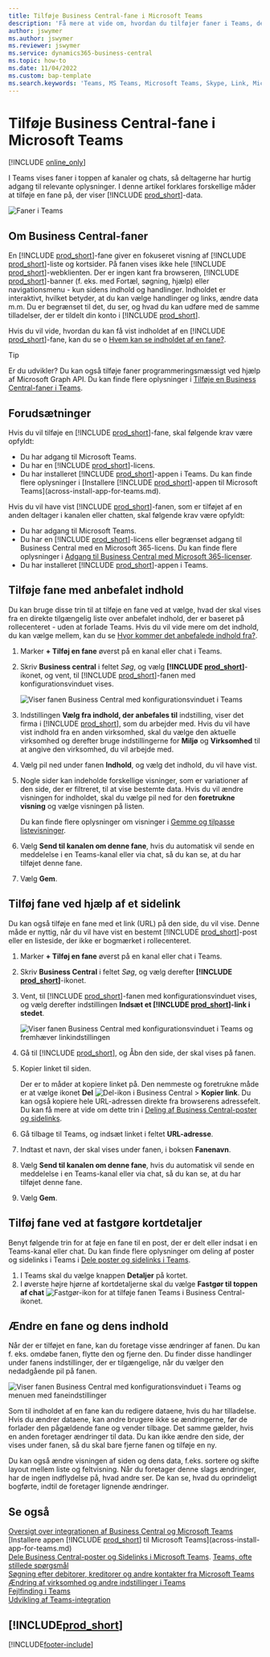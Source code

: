 ```yaml
---
title: Tilføje Business Central-fane i Microsoft Teams
description: 'Få mere at vide om, hvordan du tilføjer faner i Teams, der viser Business Central-sider.'
author: jswymer
ms.author: jswymer
ms.reviewer: jswymer
ms.service: dynamics365-business-central
ms.topic: how-to
ms.date: 11/04/2022
ms.custom: bap-template
ms.search.keywords: 'Teams, MS Teams, Microsoft Teams, Skype, Link, Microsoft 365, collaborate, collaboration, teamwork, share records, tab'
---
```


# <a name="add-business-central-tab-in-microsoft-teams"></a><a name="add-business-central-tab-in-microsoft-teams"></a>Tilføje Business Central-fane i Microsoft Teams

[!INCLUDE [online_only](includes/online_only.md)]

I Teams vises faner i toppen af kanaler og chats, så deltagerne har hurtig adgang til relevante oplysninger. I denne artikel forklares forskellige måder at tilføje en fane på, der viser [!INCLUDE [prod_short](includes/prod_short.md)]-data.

![Faner i Teams](media/teams-tabs-border.png)

## <a name="about-business-central-tabs"></a><a name="about-business-central-tabs"></a>Om Business Central-faner

En [!INCLUDE [prod_short](includes/prod_short.md)]-fane giver en fokuseret visning af [!INCLUDE [prod_short](includes/prod_short.md)]-liste og kortsider. På fanen vises ikke hele [!INCLUDE [prod_short](includes/prod_short.md)]-webklienten. Der er ingen kant fra browseren, [!INCLUDE [prod_short](includes/prod_short.md)]-banner (f. eks. med Fortæl, søgning, hjælp) eller navigationsmenu - kun sidens indhold og handlinger. Indholdet er interaktivt, hvilket betyder, at du kan vælge handlinger og links, ændre data m.m. Du er begrænset til det, du ser, og hvad du kan udføre med de samme tilladelser, der er tildelt din konto i [!INCLUDE [prod_short](includes/prod_short.md)].

Hvis du vil vide, hvordan du kan få vist indholdet af en [!INCLUDE [prod_short](includes/prod_short.md)]-fane, kan du se o [Hvem kan se indholdet af en fane?](/dynamics365/business-central/teams-faq?tabs=tabs#who-can-view).

> [!TIP]
> Er du udvikler? Du kan også tilføje faner programmeringsmæssigt ved hjælp af Microsoft Graph API. Du kan finde flere oplysninger i [Tilføje en Business Central-faner i Teams](/dynamics365/business-central/dev-itpro/developer/devenv-develop-for-teams-tabs).  

## <a name="prerequisites"></a><a name="prerequisites"></a>Forudsætninger

Hvis du vil tilføje en [!INCLUDE [prod_short](includes/prod_short.md)]-fane, skal følgende krav være opfyldt:

- Du har adgang til Microsoft Teams.
- Du har en [!INCLUDE [prod_short](includes/prod_short.md)]-licens.
- Du har installeret [!INCLUDE [prod_short](includes/prod_short.md)]-appen i Teams. Du kan finde flere oplysninger i [Installere [!INCLUDE [prod_short](includes/prod_short.md)]-appen til Microsoft Teams](across-install-app-for-teams.md).

Hvis du vil have vist [!INCLUDE [prod_short](includes/prod_short.md)]-fanen, som er tilføjet af en anden deltager i kanalen eller chatten, skal følgende krav være opfyldt:

- Du har adgang til Microsoft Teams.
- Du har en [!INCLUDE [prod_short](includes/prod_short.md)]-licens eller begrænset adgang til Business Central med en Microsoft 365-licens. Du kan finde flere oplysninger i [Adgang til Business Central med Microsoft 365-licenser](admin-access-with-m365-license.md).
- Du har installeret [!INCLUDE [prod_short](includes/prod_short.md)]-appen i Teams.

## <a name="add-tab-using-recommended-content"></a><a name="add-tab-using-recommended-content"></a>Tilføje fane med anbefalet indhold

Du kan bruge disse trin til at tilføje en fane ved at vælge, hvad der skal vises fra en direkte tilgængelig liste over anbefalet indhold, der er baseret på rollecenteret - uden at forlade Teams. Hvis du vil vide mere om det indhold, du kan vælge mellem, kan du se [Hvor kommer det anbefalede indhold fra?](/dynamics365/business-central/teams-faq?tabs=tabs#where-does-the-recommended-content-come-from).

1. Marker **+ Tilføj en fane** øverst på en kanal eller chat i Teams.
2. Skriv **Business central** i feltet *Søg*, og vælg **[!INCLUDE [prod_short](includes/prod_short.md)]**-ikonet, og vent, til [!INCLUDE [prod_short](includes/prod_short.md)]-fanen med konfigurationsvinduet vises.

   ![Viser fanen Business Central med konfigurationsvinduet i Teams](media/teams-bc-tab-config-window.png)

3. Indstillingen **Vælg fra indhold, der anbefales til** indstilling, viser det firma i [!INCLUDE [prod_short](includes/prod_short.md)], som du arbejder med. Hvis du vil have vist indhold fra en anden virksomhed, skal du vælge den aktuelle virksomhed og derefter bruge indstillingerne for **Miljø** og **Virksomhed** til at angive den virksomhed, du vil arbejde med.
4. Vælg pil ned under fanen **Indhold**, og vælg det indhold, du vil have vist.

   <!-- The list shows all pages that are bookmarked on your role center in [!INCLUDE [prod_short](includes/prod_short.md)]. To learn more about the content that you can choose from, see [Where does the recommended content come from?](teams-faq.md#recommended-content).-->
5. Nogle sider kan indeholde forskellige visninger, som er variationer af den side, der er filtreret, til at vise bestemte data. Hvis du vil ændre visningen for indholdet, skal du vælge pil ned for den **foretrukne visning** og vælge visningen på listen.

   Du kan finde flere oplysninger om visninger i [Gemme og tilpasse listevisninger](ui-views.md).
6. Vælg **Send til kanalen om denne fane**, hvis du automatisk vil sende en meddelelse i en Teams-kanal eller via chat, så du kan se, at du har tilføjet denne fane.
7. Vælg **Gem**.

## <a name="add-tab-using-a-page-link"></a><a name="add-tab-using-a-page-link"></a>Tilføj fane ved hjælp af et sidelink

Du kan også tilføje en fane med et link (URL) på den side, du vil vise. Denne måde er nyttig, når du vil have vist en bestemt [!INCLUDE [prod_short](includes/prod_short.md)]-post eller en listeside, der ikke er bogmærket i rollecenteret.

1. Marker **+ Tilføj en fane** øverst på en kanal eller chat i Teams.
2. Skriv **Business Central** i feltet *Søg*, og vælg derefter **[!INCLUDE [prod_short](includes/prod_short.md)]**-ikonet.
3. Vent, til [!INCLUDE [prod_short](includes/prod_short.md)]-fanen med konfigurationsvinduet vises, og vælg derefter indstillingen **Indsæt et [!INCLUDE [prod_short](includes/prod_short.md)]-link i stedet**.

   ![Viser fanen Business Central med konfigurationsvinduet i Teams og fremhæver linkindstillingen](media/teams-bc-tab-config-window-page-link.png)
4. Gå til [!INCLUDE [prod_short](includes/prod_short.md)], og Åbn den side, der skal vises på fanen.
5. Kopier linket til siden.

   Der er to måder at kopiere linket på. Den nemmeste og foretrukne måde er at vælge ikonet **Del** ![Del-ikon i Business Central](media/share-icon.png) > **Kopier link**. Du kan også kopiere hele URL-adressen direkte fra browserens adressefelt. Du kan få mere at vide om dette trin i [Deling af Business Central-poster og sidelinks](across-working-with-teams.md).

6. Gå tilbage til Teams, og indsæt linket i feltet **URL-adresse**.
7. Indtast et navn, der skal vises under fanen, i boksen **Fanenavn**.
8. Vælg **Send til kanalen om denne fane**, hvis du automatisk vil sende en meddelelse i en Teams-kanal eller via chat, så du kan se, at du har tilføjet denne fane.
9. Vælg **Gem**.

## <a name="add-tab-by-pinning-card-details"></a><a name="add-tab-by-pinning-card-details"></a>Tilføj fane ved at fastgøre kortdetaljer

Benyt følgende trin for at føje en fane til en post, der er delt eller indsat i en Teams-kanal eller chat. Du kan finde flere oplysninger om deling af poster og sidelinks i Teams i [Dele poster og sidelinks i Teams](across-working-with-teams.md).

1. I Teams skal du vælge knappen **Detaljer** på kortet.
2. I øverste højre hjørne af kortdetaljerne skal du vælge **Fastgør til toppen af chat** ![Fastgør-ikon for at tilføje fanen Teams i Business Central](media/pin-teams.png)-ikonet.

## <a name="change-a-tab-and-its-content"></a><a name="change-a-tab-and-its-content"></a>Ændre en fane og dens indhold

Når der er tilføjet en fane, kan du foretage visse ændringer af fanen. Du kan f. eks. omdøbe fanen, flytte den og fjerne den. Du finder disse handlinger under fanens indstillinger, der er tilgængelige, når du vælger den nedadgående pil på fanen.

![Viser fanen Business Central med konfigurationsvinduet i Teams og menuen med faneindstillinger](media/teams-bc-tab-config-window-options.png)

Som til indholdet af en fane kan du redigere dataene, hvis du har tilladelse. Hvis du ændrer dataene, kan andre brugere ikke se ændringerne, før de forlader den pågældende fane og vender tilbage. Det samme gælder, hvis en anden foretager ændringer til data. Du kan ikke ændre den side, der vises under fanen, så du skal bare fjerne fanen og tilføje en ny.

Du kan også ændre visningen af siden og dens data, f.eks. sortere og skifte layout mellem liste og feltvisning. Når du foretager denne slags ændringer, har de ingen indflydelse på, hvad andre ser. De kan se, hvad du oprindeligt bogførte, indtil de foretager lignende ændringer.

## <a name="see-also"></a><a name="see-also"></a>Se også

[Oversigt over integrationen af Business Central og Microsoft Teams](across-teams-overview.md)  
[Installere appen [!INCLUDE [prod_short](includes/prod_short.md)] til Microsoft Teams](across-install-app-for-teams.md)  
[Dele Business Central-poster og Sidelinks i Microsoft Teams](across-working-with-teams.md).
[Teams, ofte stillede spørgsmål](teams-faq.md)  
[Søgning efter debitorer, kreditorer og andre kontakter fra Microsoft Teams](across-search-contacts-teams.md)  
[Ændring af virksomhed og andre indstillinger i Teams](across-teams-settings.md)  
[Fejlfinding i Teams](admin-teams-troubleshooting.md)  
[Udvikling af Teams-integration](/dynamics365/business-central/dev-itpro/developer/devenv-develop-for-teams)  

## [!INCLUDE[prod_short](includes/free_trial_md.md)]

[!INCLUDE[footer-include](includes/footer-banner.md)]
